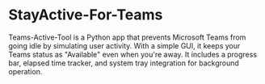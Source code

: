# StayActive-For-Teams
Teams-Active-Tool is a Python app that prevents Microsoft Teams from going idle by simulating user activity. With a simple GUI, it keeps your Teams status as "Available" even when you're away. It includes a progress bar, elapsed time tracker, and system tray integration for background operation.
